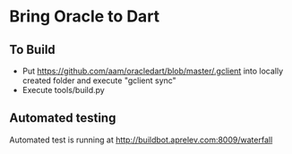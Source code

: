 Bring Oracle to Dart
===


To Build
---

- Put https://github.com/aam/oracledart/blob/master/.gclient into locally created folder and execute "gclient sync"
- Execute tools/build.py

Automated testing
---

Automated test is running at http://buildbot.aprelev.com:8009/waterfall
